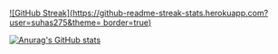 


[![GitHub Streak](https://github-readme-streak-stats.herokuapp.com?user=suhas275&theme= border=true)](https://git.io/streak-stats)

[![Anurag's GitHub stats](https://github-readme-stats.vercel.app/api?username=suhas275&theme=tokyonight)](https://github.com/anuraghazra/github-readme-stats)
